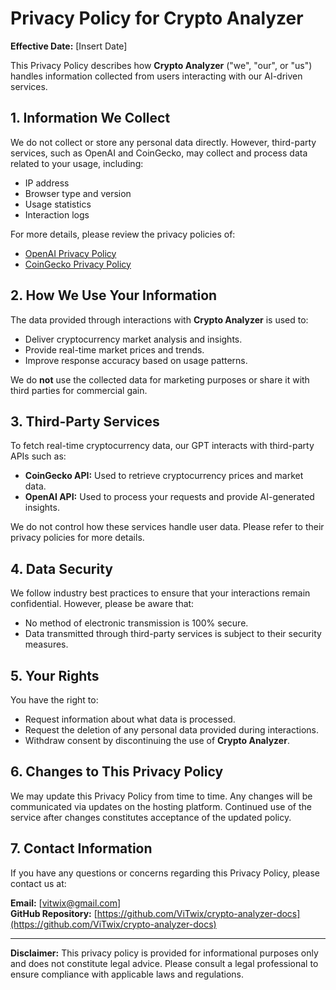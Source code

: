 # Privacy Policy for Crypto Analyzer

**Effective Date:** [Insert Date]  

This Privacy Policy describes how **Crypto Analyzer** ("we", "our", or "us") handles information collected from users interacting with our AI-driven services.

## 1. Information We Collect  

We do not collect or store any personal data directly. However, third-party services, such as OpenAI and CoinGecko, may collect and process data related to your usage, including:  
- IP address  
- Browser type and version  
- Usage statistics  
- Interaction logs  

For more details, please review the privacy policies of:  
- [OpenAI Privacy Policy](https://openai.com/privacy)  
- [CoinGecko Privacy Policy](https://www.coingecko.com/en/privacy)  

## 2. How We Use Your Information  

The data provided through interactions with **Crypto Analyzer** is used to:  
- Deliver cryptocurrency market analysis and insights.  
- Provide real-time market prices and trends.  
- Improve response accuracy based on usage patterns.  

We do **not** use the collected data for marketing purposes or share it with third parties for commercial gain.

## 3. Third-Party Services  

To fetch real-time cryptocurrency data, our GPT interacts with third-party APIs such as:  
- **CoinGecko API:** Used to retrieve cryptocurrency prices and market data.  
- **OpenAI API:** Used to process your requests and provide AI-generated insights.  

We do not control how these services handle user data. Please refer to their privacy policies for more details.

## 4. Data Security  

We follow industry best practices to ensure that your interactions remain confidential. However, please be aware that:  
- No method of electronic transmission is 100% secure.  
- Data transmitted through third-party services is subject to their security measures.

## 5. Your Rights  

You have the right to:  
- Request information about what data is processed.  
- Request the deletion of any personal data provided during interactions.  
- Withdraw consent by discontinuing the use of **Crypto Analyzer**.

## 6. Changes to This Privacy Policy  

We may update this Privacy Policy from time to time. Any changes will be communicated via updates on the hosting platform. Continued use of the service after changes constitutes acceptance of the updated policy.

## 7. Contact Information  

If you have any questions or concerns regarding this Privacy Policy, please contact us at:  

**Email:** [vitwix@gmail.com]  
**GitHub Repository:** [https://github.com/ViTwix/crypto-analyzer-docs](https://github.com/ViTwix/crypto-analyzer-docs)  

---

**Disclaimer:** This privacy policy is provided for informational purposes only and does not constitute legal advice. Please consult a legal professional to ensure compliance with applicable laws and regulations.
